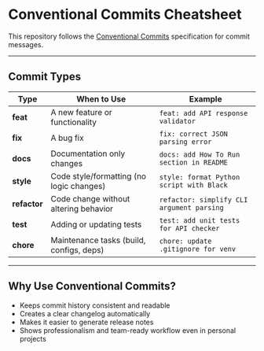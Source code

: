 # Conventional Commits Cheatsheet  

This repository follows the [Conventional Commits](https://www.conventionalcommits.org) specification for commit messages.  

---

## Commit Types  

| Type       | When to Use                              | Example                                      |
|------------|------------------------------------------|----------------------------------------------|
| **feat**   | A new feature or functionality           | `feat: add API response validator`           |
| **fix**    | A bug fix                                | `fix: correct JSON parsing error`            |
| **docs**   | Documentation only changes               | `docs: add How To Run section in README`     |
| **style**  | Code style/formatting (no logic changes) | `style: format Python script with Black`     |
| **refactor** | Code change without altering behavior  | `refactor: simplify CLI argument parsing`    |
| **test**   | Adding or updating tests                 | `test: add unit tests for API checker`       |
| **chore**  | Maintenance tasks (build, configs, deps) | `chore: update .gitignore for venv`          |

---

## Why Use Conventional Commits?  

- Keeps commit history consistent and readable  
- Creates a clear changelog automatically  
- Makes it easier to generate release notes  
- Shows professionalism and team-ready workflow even in personal projects  
